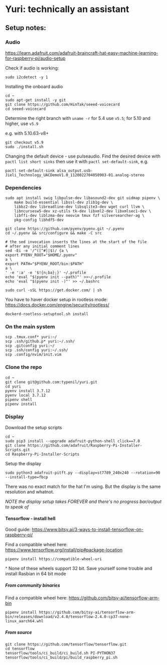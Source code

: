 # Yuri: technically an assistant

## Setup notes:

### Audio
https://learn.adafruit.com/adafruit-braincraft-hat-easy-machine-learning-for-raspberry-pi/audio-setup

Check if audio is working:
```
sudo i2cdetect -y 1
```

Installing the onboard audio
```
cd ~
sudo apt-get install -y git
git clone https://github.com/HinTak/seeed-voicecard
cd seeed-voicecard
```

Determine the right branch with `uname -r`
for 5.4 use `v5.5`; for 5.10 and higher, use `v5.9`

e.g. with 5.10.63-v8+
```
git checkout v5.9
sudo ./install.sh
```

Changing the default device - use pulseaudio. Find the desired device with `pactl list short sinks` then use it with `pactl set-default-sink`, e.g.
```
pactl set-default-sink alsa_output.usb-Jieli_Technology_UACDemoV1.0_1120022704050903-01.analog-stereo 
```

### Dependencies
```
sudo apt install swig libpulse-dev libasound2-dev git uidmap pipenv \
	make build-essential libssl-dev zlib1g-dev \
	libbz2-dev libreadline-dev libsqlite3-dev wget curl llvm \
	libncursesw5-dev xz-utils tk-dev libxml2-dev libxmlsec1-dev \
	libffi-dev liblzma-dev neovim tmux fzf silversearcher-ag \
	pkg-config libhdf5-dev

git clone https://github.com/pyenv/pyenv.git ~/.pyenv
cd ~/.pyenv && src/configure && make -C src

# the sed invocation inserts the lines at the start of the file
# after any initial comment lines
sed -Ei -e '/^([^#]|$)/ {a \
export PYENV_ROOT="$HOME/.pyenv"
a \
export PATH="$PYENV_ROOT/bin:$PATH"
a \
' -e ':a' -e '$!{n;ba};}' ~/.profile
echo 'eval "$(pyenv init --path)"' >>~/.profile
echo 'eval "$(pyenv init -)"' >> ~/.bashrc

sudo curl -sSL https://get.docker.com/ | sh
```

You have to haver docker setup in rootless mode: https://docs.docker.com/engine/security/rootless/
```
dockerd-rootless-setuptool.sh install
```

### On the main system
```
scp .tmux.conf* yuri:~/
scp .ssh/github.p* yuri:~/.ssh/
scp .gitconfig yuri:~/
scp .ssh/config yuri:~/.ssh/
scp .config/nvim/init.vim
```

### Clone the repo
```
cd ~
git clone git@github.com:typenil/yuri.git
cd yuri
pyenv install 3.7.12
pyenv local 3.7.12
pipenv shell
pipenv install
```

### Display
Download the setup scripts
```
cd ~
sudo pip3 install --upgrade adafruit-python-shell click==7.0
git clone https://github.com/adafruit/Raspberry-Pi-Installer-Scripts.git
cd Raspberry-Pi-Installer-Scripts
```

Setup the display
```
sudo python3 adafruit-pitft.py --display=st7789_240x240 --rotation=90 --install-type=fbcp
```
There was no exact match for the hat I'm using. But the display is the same resolution and whatnot.

_NOTE the display setup takes FOREVER and there's no progress bar/output to speak of_



#### Tensorflow - install hell
Good guide: https://www.bitsy.ai/3-ways-to-install-tensorflow-on-raspberry-pi/

Find a compatible wheel here: https://www.tensorflow.org/install/pip#package-location
```
pipenv install https://compatible-wheel-uri
```
^ None of these wheels support 32 bit. Save yourself some trouble and install Rasbian in 64 bit mode 


##### From community binaries
Find a compatible wheel here: https://github.com/bitsy-ai/tensorflow-arm-bin
```
pipenv install https://github.com/bitsy-ai/tensorflow-arm-bin/releases/download/v2.4.0/tensorflow-2.4.0-cp37-none-linux_aarch64.whl
```


##### From source
```
git clone https://github.com/tensorflow/tensorflow.git
cd tensorflow
tensorflow/tools/ci_build/ci_build.sh PI-PYTHON37 tensorflow/tools/ci_build/pi/build_raspberry_pi.sh
``` 


